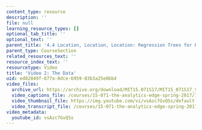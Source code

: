 ```yaml
---
content_type: resource
description: ''
file: null
learning_resource_types: []
optional_tab_title: ''
optional_text: ''
parent_title: '4.4 Location, Location, Location: Regression Trees for Housing Data  (Recitation)'
parent_type: CourseSection
related_resources_text: ''
resource_index_text: ''
resourcetype: Video
title: 'Video 2: The Data'
uid: ed82049f-677a-8dce-6959-83b3a25e0bb4
video_files:
  archive_url: https://archive.org/download/MIT15.071S17/MIT15_071S17_Session_4.4.03_300k.mp4
  video_captions_file: /courses/15-071-the-analytics-edge-spring-2017/7aae8f69a932549ba85fe6f2a280a53e_vsAzc7GvQSs.vtt
  video_thumbnail_file: https://img.youtube.com/vi/vsAzc7GvQSs/default.jpg
  video_transcript_file: /courses/15-071-the-analytics-edge-spring-2017/c255af8c24b5e5f30de3b7f99ebf8abc_vsAzc7GvQSs.pdf
video_metadata:
  youtube_id: vsAzc7GvQSs
---
```

